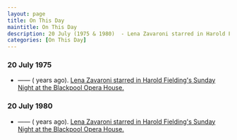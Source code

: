 ```yaml
---
layout: page
title: On This Day
maintitle: On This Day
description: 20 July (1975 & 1980)  - Lena Zavaroni starred in Harold Fielding's Sunday Night at the Blackpool Opera House.
categories: [On This Day]
---
```


### 20 July 1975
* —— (<span id="age1"></span> years ago). [Lena Zavaroni starred in Harold Fielding's Sunday Night at the Blackpool Opera House.](/theatre/harold%20fielding/blackpool%20opera%20house/1975/07/20/harold-fieldings-sunday-night-at-the-blackpool-opera-house.html)

### 20 July 1980
* —— (<span id="age2"></span> years ago). [Lena Zavaroni starred in Harold Fielding's Sunday Night at the Blackpool Opera House.](/theatre/harold%20fielding/blackpool%20opera%20house/1980/07/20/harold-fieldings-sunday-night-at-the-blackpool-opera-house.html)

<!-- Script for calculating number of years ago -->
<script>
var dob = '19750720';
var year = Number(dob.substr(0, 4));
var month = Number(dob.substr(4, 2)) - 1;
var day = Number(dob.substr(6, 2));
var today = new Date();
var age1 = today.getFullYear() - year;
if (today.getMonth() < month || (today.getMonth() == month && today.getDate() < day)) {
age1--;
}
document.getElementById("age1").innerHTML=age1;

var dob = '19800720';
var year = Number(dob.substr(0, 4));
var month = Number(dob.substr(4, 2)) - 1;
var day = Number(dob.substr(6, 2));
var today = new Date();
var age2 = today.getFullYear() - year;
if (today.getMonth() < month || (today.getMonth() == month && today.getDate() < day)) {
age2--;
}
document.getElementById("age2").innerHTML=age2;
</script>

